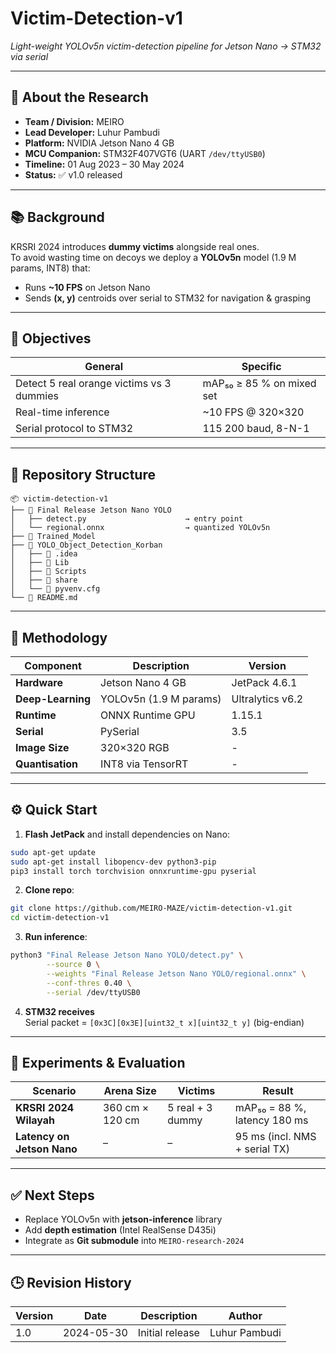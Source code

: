# Victim-Detection-v1  
*Light-weight YOLOv5n victim-detection pipeline for Jetson Nano → STM32 via serial*

---

## 📘 About the Research

- **Team / Division:** MEIRO
- **Lead Developer:** Luhur Pambudi  
- **Platform:** NVIDIA Jetson Nano 4 GB  
- **MCU Companion:** STM32F407VGT6 (UART `/dev/ttyUSB0`)  
- **Timeline:** 01 Aug 2023 – 30 May 2024  
- **Status:** ✅ v1.0 released  

---

## 📚 Background

KRSRI 2024 introduces **dummy victims** alongside real ones.  
To avoid wasting time on decoys we deploy a **YOLOv5n** model (1.9 M params, INT8) that:

- Runs **~10 FPS** on Jetson Nano  
- Sends **(x, y)** centroids over serial to STM32 for navigation & grasping  

---

## 🎯 Objectives

| General | Specific |
|---------|----------|
| Detect 5 real orange victims vs 3 dummies | mAP₅₀ ≥ 85 % on mixed set |
| Real-time inference | ~10 FPS @ 320×320 |
| Serial protocol to STM32 | 115 200 baud, 8-N-1 |

---

## 📁 Repository Structure

```
📦 victim-detection-v1
├── 📂 Final Release Jetson Nano YOLO
│   ├── detect.py                      → entry point
│   └── regional.onnx                  → quantized YOLOv5n
├── 📂 Trained_Model 
├── 📂 YOLO_Object_Detection_Korban
│   ├── 📂 .idea
│   ├── 📂 Lib
│   ├── 📂 Scripts
│   ├── 📂 share
│   └── 📄 pyvenv.cfg
└── 📜 README.md
```

---

## 🔬 Methodology

| Component | Description | Version |
|-----------|-------------|---------|
| **Hardware** | Jetson Nano 4 GB | JetPack 4.6.1 |
| **Deep-Learning** | YOLOv5n (1.9 M params) | Ultralytics v6.2 |
| **Runtime** | ONNX Runtime GPU | 1.15.1 |
| **Serial** | PySerial | 3.5 |
| **Image Size** | 320×320 RGB | - |
| **Quantisation** | INT8 via TensorRT | - |

---

## ⚙️ Quick Start

1. **Flash JetPack** and install dependencies on Nano:

```bash
sudo apt-get update
sudo apt-get install libopencv-dev python3-pip
pip3 install torch torchvision onnxruntime-gpu pyserial
```

2. **Clone repo**:

```bash
git clone https://github.com/MEIRO-MAZE/victim-detection-v1.git
cd victim-detection-v1
```

3. **Run inference**:

```bash
python3 "Final Release Jetson Nano YOLO/detect.py" \
        --source 0 \
        --weights "Final Release Jetson Nano YOLO/regional.onnx" \
        --conf-thres 0.40 \
        --serial /dev/ttyUSB0
```

4. **STM32 receives**  
   Serial packet = `[0x3C][0x3E][uint32_t x][uint32_t y]` (big-endian)

---

## 🧪 Experiments & Evaluation

| Scenario | Arena Size | Victims | Result |
|----------|------------|---------|--------|
| **KRSRI 2024 Wilayah** | 360 cm × 120 cm | 5 real + 3 dummy | mAP₅₀ = 88 %, latency 180 ms |
| **Latency on Jetson Nano** | – | – | 95 ms (incl. NMS + serial TX) |

---

## ✅ Next Steps

- Replace YOLOv5n with **jetson-inference** library  
- Add **depth estimation** (Intel RealSense D435i)  
- Integrate as **Git submodule** into `MEIRO-research-2024`

---

## 🕒 Revision History

| Version | Date | Description | Author |
|---------|------|-------------|--------|
| 1.0 | 2024-05-30 | Initial release | Luhur Pambudi |
